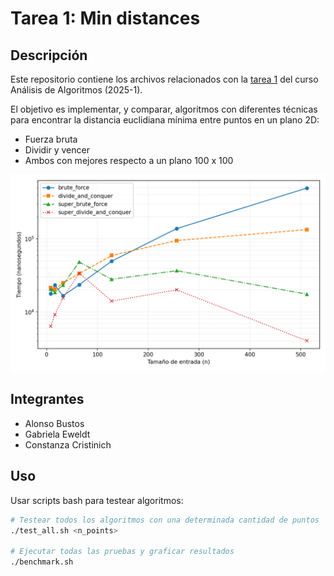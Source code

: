 # Tarea 1: Min distances

## Descripción

Este repositorio contiene los archivos relacionados con la [tarea 1](tarea1.pdf)
del curso Análisis de Algoritmos (2025-1).

El objetivo es implementar, y comparar, algoritmos con diferentes técnicas para
encontrar la distancia euclidiana mínima entre puntos en un plano 2D:

- Fuerza bruta
- Dividir y vencer
- Ambos con mejores respecto a un plano 100 x 100

![Resultados](./doc/img/plot_all.png)

## Integrantes

- Alonso Bustos
- Gabriela Eweldt
- Constanza Cristinich

## Uso

Usar scripts bash para testear algoritmos:

```bash
# Testear todos los algoritmos con una determinada cantidad de puntos
./test_all.sh <n_points>

# Ejecutar todas las pruebas y graficar resultados
./benchmark.sh
```
